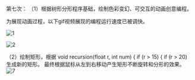 第七次：
（1）根据树形分形程序基础，绘制色彩变幻、可交互的动画创意编程。

为展现动画过程，以下gif视频展现的编程运行速度已被调快。

![1](https://user-images.githubusercontent.com/90589652/140632823-f738ad29-1fb6-4b5d-af7a-f3c894dcdb0c.gif)

![2](https://user-images.githubusercontent.com/90589652/140632914-30f7e548-5650-4555-ac18-668f04399924.gif)



（2）绘制矩形，根据
void recursion(float r, int num) {
  if (r > 15) {
    if (r > 20)
生成新的矩形。
最终根据鼠标从左到右移动产生矩形不断旋转和分形的效果。
![7](https://user-images.githubusercontent.com/90589652/141151912-002e471a-d652-4135-b811-1bbd293911cf.gif)
